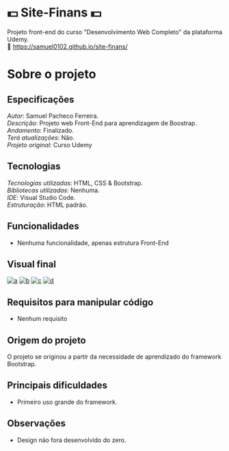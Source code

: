 # :dollar: Site-Finans :dollar:
Projeto front-end do curso "Desenvolvimento Web Completo" da plataforma Udemy.  
:link: https://samuel0102.github.io/site-finans/

# Sobre o projeto

## Especificações
*Autor*: Samuel Pacheco Ferreira.     
*Descrição*: Projeto web Front-End para aprendizagem de Boostrap.  
*Andamento*: Finalizado.  
*Terá atualizações*: Não.    
*Projeto original*: Curso Udemy  

## Tecnologias
*Tecnologias utilizadas*: HTML, CSS & Bootstrap.     
*Bibliotecas utilizadas*: Nenhuma.  
*IDE*: Visual Studio Code.      
*Estruturação*: HTML padrão.  

## Funcionalidades
* Nenhuma funcionalidade, apenas estrutura Front-End    

## Visual final
<a href="https://ibb.co/K0P4CXp"><img src="https://i.ibb.co/0D74PcR/a.png" alt="a" border="0"></a>
<a href="https://ibb.co/pR658wm"><img src="https://i.ibb.co/xfKd0L4/b.png" alt="b" border="0"></a>
<a href="https://ibb.co/z6gXKXq"><img src="https://i.ibb.co/Z2rByBq/c.png" alt="c" border="0"></a>
<a href="https://ibb.co/NyhGPJm"><img src="https://i.ibb.co/gR1cpfP/d.png" alt="d" border="0"></a>

## Requisitos para manipular código
* Nenhum requisito  

## Origem do projeto
O projeto se originou a partir da necessidade de aprendizado do framework Bootstrap.    
 
## Principais dificuldades
* Primeiro uso grande do framework.  

## Observações
* Design não fora desenvolvido do zero.



